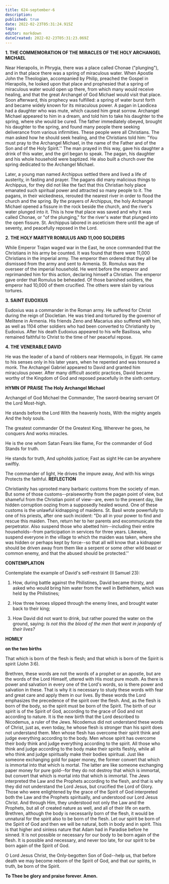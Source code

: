 ```yaml
---
title: 624-september-6
description: 
published: true
date: 2022-02-23T05:31:24.915Z
tags: 
editor: markdown
dateCreated: 2022-02-23T05:31:23.069Z
---
```



**1. THE COMMEMORATION OF THE MIRACLES OF THE HOLY ARCHANGEL MICHAEL**

Near Hierapolis, in Phrygia, there was a place called Chonae ("plunging"), and in that place there was a spring of miraculous water. When Apostle John the Theologian, accompanied by Philip, preached the Gospel in Hierapolis, he looked upon that place and prophesied that a spring of miraculous water would open up there, from which many would receive healing, and that the great Archangel of God Michael would visit that place. Soon afterward, this prophecy was fulfilled: a spring of water burst forth and became widely known for its miraculous power. A pagan in Laodicea had a daughter who was mute, which caused him great sorrow. Archangel Michael appeared to him in a dream, and told him to take his daughter to the spring, where she would be cured. The father immediately obeyed, brought his daughter to the spring, and found many people there seeking deliverance from various infirmities. These people were all Christians. The man asked how he should seek healing, and the Christians told him: "You must pray to the Archangel Michael, in the name of the Father and of the Son and of the Holy Spirit.'' The man prayed in this way, gave his daughter a drink of this water, and the girl began to speak. The pagan, his daughter and his whole household were baptized. He also built a church over the spring dedicated to the Archangel Michael.

Later, a young man named Archippus settled there and lived a life of austerity, in fasting and prayer. The pagans did many malicious things to Archippus, for they did not like the fact that this Christian holy place emanated such spiritual power and attracted so many people to it. The pagans, in their wickedness, rerouted the nearest river in order to flood the church and the spring. By the prayers of Archippus, the holy Archangel Michael opened a fissure in the rock beside the church, and the river's water plunged into it. This is how that place was saved and why it was called Chonae, or "of the plunging," for the river's water that plunged into the open fissure. St. Archippus labored in asceticism there until the age of seventy, and peacefully reposed in the Lord.

**2. THE HOLY MARTYR ROMULUS AND 11,000 SOLDIERS**

While Emperor Trajan waged war in the East, he once commanded that the Christians in his army be counted. It was found that there were 11,000 Christians in the imperial army. The emperor then ordered that they all be dismissed from the army and sent to Armenia. St. Romulus was the overseer of the imperial household. He went before the emperor and reprimanded him for this action, declaring himself a Christian. The emperor gave order that Romulus be beheaded. Of those banished soldiers, the emperor had 10,000 of them crucified. The others were slain by various tortures.

**3. SAINT EUDOXIUS**

Eudoxius was a commander in the Roman army. He suffered for Christ during the reign of Diocletian. He was tried and tortured by the governor of Melitene in Armenia. His friends Zeno and Macarius also suffered with him, as well as 1104 other soldiers who had been converted to Christianity by Eudoxius. After his death Eudoxius appeared to his wife Basilissa, who remained faithful to Christ to the time of her peaceful repose.

**4. THE VENERABLE DAVID**

He was the leader of a band of robbers near Hermopolis, in Egypt. He came to his senses only in his later years, when he repented and was tonsured a monk. The Archangel Gabriel appeared to David and granted him miraculous power. After many difficult ascetic practices, David became worthy of the Kingdom of God and reposed peacefully in the sixth century.


**HYMN OF PRAISE**
**The Holy Archangel Michael**

Archangel of God
Michael the Commander,
The sword-bearing servant
Of the Lord Most-high.

He stands before the Lord
With the heavenly hosts,
With the mighty angels
And the holy souls.

The greatest commander
Of the Greatest King,
Wherever he goes, he conquers
And works miracles.

He is the one whom Satan
Fears like flame,
For the commander of God
Stands for truth.

He stands for truth,
And upholds justice;
Fast as sight
He can be anywhere swiftly.

The commander of light,
He drives the impure away,
And with his wings
Protects the faithful.
**REFLECTION**


Christianity has uprooted many barbaric customs from the society of man. But some of those customs--praiseworthy from the pagan point of view, but shameful from the Christian point of view--are, even to the present day, like hidden corruption oozing from a supposedly healed wound. One of these customs is the unlawful kidnapping of maidens. St. Basil wrote powerfully to one of his priests, after one such incident: "Do all in your power to find and rescue this maiden. Then, return her to her parents and excommunicate the perpetrator. Also suspend those who abetted him--including their entire households--from participation in services for three years. Likewise, suspend everyone in the village to which the maiden was taken, where she was hidden or perhaps kept by force--so that all will know that a kidnapper should be driven away from them like a serpent or some other wild beast or common enemy, and that the abused should be protected.''



**CONTEMPLATION**


Contemplate the example of David's self-restraint (II Samuel 23):

1.  How, during battle against the Philistines, David became thirsty, and asked who would bring him water from the well in Bethlehem, which was held by the Philistines;

1.  How three heroes slipped through the enemy lines, and brought water back to their king;

1.  How David did not want to drink, but rather poured the water on the ground, saying: *Is not this the blood of the men that went in jeopardy of their lives?*

**HOMILY**


**on the two births**


That which is born of the flesh is flesh; and that which is born of the Spirit is spirit (John 3:6).

Brethren, these words are not the words of a prophet or an apostle, but are the words of the Lord Himself, uttered with His most pure mouth. As there is power and salvation in every one of the Lord's words, so is there power and salvation in these. That is why it is necessary to study these words with fear and great care and apply them in our lives. By these words the Lord emphasizes the precedence of the spirit over the flesh. And, as the flesh is born of the body, so the spirit must be born of the Spirit. The birth of our spirit is of the Spirit of God, according to the grace of God and not according to nature. It is the new birth that the Lord described to Nicodemus, a ruler of the Jews. Nicodemus did not understand these words of Christ, just as, even today, he whose flesh is stronger than his spirit does not understand them. Men whose flesh has overcome their spirit think and judge everything according to the body. Men whose spirit has overcome their body think and judge everything according to the spirit. All those who think and judge according to the body make their spirits fleshly, while all who think and judge spiritually make their bodies spiritual. Just like someone exchanging gold for paper money, the former convert that which is immortal into that which is mortal. The latter are like someone exchanging paper money for pure gold--for they do not destroy that which is immortal, but convert that which is mortal into that which is immortal. The Jews interpreted the Law and the Prophets according to the flesh, and that is why they did not understand the Lord Jesus, but crucified the Lord of Glory. Those who were enlightened by the grace of the Spirit of God interpreted both the Law and the Prophets spiritually, and understood our Lord Jesus Christ. And through Him, they understood not only the Law and the Prophets, but all of created nature as well, and all of their life on earth. Brethren, although the body is necessarily born of the flesh, it would be unnatural for the spirit also to be born of the flesh. Let our spirit be born of the Spirit of God and then we will be natural, both in body and in spirit. This is that higher and sinless nature that Adam had in Paradise before he sinned. It is not possible or necessary for our body to be born again of the flesh. It is possible and necessary, and never too late, for our spirit to be born again of the Spirit of God.

O Lord Jesus Christ, the Only-begotten Son of God--help us, that before death we may become reborn of the Spirit of God, and that our spirits, in truth, be born of the Spirit.

**To Thee be glory and praise forever. Amen.**

 
